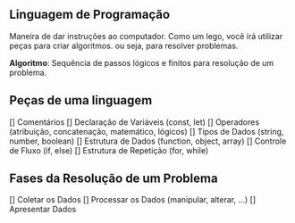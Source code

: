 ## Linguagem de Programação

Maneira de dar instruções ao computador.
Como um lego, você irá utilizar peças para criar algoritmos. ou seja, para resolver problemas.

**Algoritmo**: Sequência de passos lógicos e finitos para resolução de um problema.

## Peças de uma linguagem

[] Comentários
[] Declaração de Variáveis (const, let)
[] Operadores (atribuição, concatenação, matemático, lógicos)
[] Tipos de Dados (string, number, boolean)
[] Estrutura de Dados (function, object, array)
[] Controle de Fluxo (if, else)
[] Estrutura de Repetição (for, while)

## Fases da Resolução de um Problema

[] Coletar os Dados
[] Processar os Dados (manipular, alterar, ...)
[] Apresentar Dados